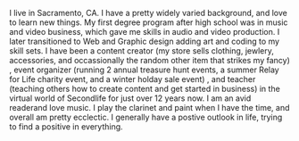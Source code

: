 I live in Sacramento, CA. I have a pretty widely varied background, and love to learn new things.  My first degree program after 
high school was in music and video business, which gave me skills in audio and video production. I later transitioned to Web and 
Graphic design adding art and coding to my skill sets.  I have been a content creator (my store sells clothing, jewlery, accessories, 
and occassionally the random other item that strikes my fancy) , event organizer (running 2 annual treasure hunt events, a summer 
Relay for Life charity event, and a winter holday sale event) , and teacher (teaching others how to create content and get started in 
business) in the virtual world of Secondlife for just over 12 years now.  I am an avid readerand love music.  I play the clarinet and paint 
when I have the time, and overall am pretty ecclectic. I generally have a postive outlook in life, trying to find a positive in everything. 
